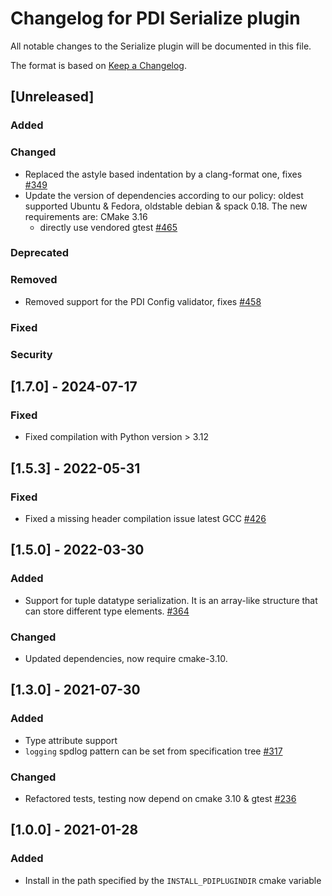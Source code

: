 # Changelog for PDI Serialize plugin
All notable changes to the Serialize plugin will be documented in this file.

The format is based on [Keep a Changelog](https://keepachangelog.com/en/1.0.0/).


## [Unreleased]

### Added

### Changed
* Replaced the astyle based indentation by a clang-format one, fixes
  [#349](https://gitlab.maisondelasimulation.fr/pdidev/pdi/-/issues/349)
* Update the version of dependencies according to our policy: oldest supported
  Ubuntu & Fedora, oldstable debian & spack 0.18. The new requirements are:
  CMake 3.16
  - directly use vendored gtest
  [#465](https://github.com/pdidev/pdi/issues/465)

### Deprecated

### Removed
* Removed support for the PDI Config validator, fixes
  [#458](https://gitlab.maisondelasimulation.fr/pdidev/pdi/-/issues/458)

### Fixed

### Security


## [1.7.0] - 2024-07-17

### Fixed
* Fixed compilation with Python version > 3.12


## [1.5.3] - 2022-05-31

### Fixed
* Fixed a missing header compilation issue latest GCC
  [#426](https://gitlab.maisondelasimulation.fr/pdidev/pdi/-/issues/426)


## [1.5.0] - 2022-03-30

### Added
* Support for tuple datatype serialization. It is an array-like structure
  that can store different type elements.
  [#364](https://gitlab.maisondelasimulation.fr/pdidev/pdi/-/issues/364)

### Changed
* Updated dependencies, now require cmake-3.10.


## [1.3.0] - 2021-07-30

### Added
* Type attribute support
* `logging` spdlog pattern can be set from specification tree
  [#317](https://gitlab.maisondelasimulation.fr/pdidev/pdi/-/issues/317)

### Changed
* Refactored tests, testing now depend on cmake 3.10 & gtest
  [#236](https://gitlab.maisondelasimulation.fr/pdidev/pdi/-/issues/236)


## [1.0.0] - 2021-01-28

### Added
* Install in the path specified by the `INSTALL_PDIPLUGINDIR` cmake variable
